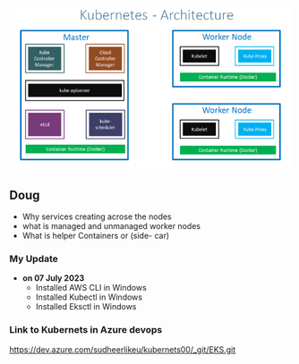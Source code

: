 <p align="center">
    <img src="https://github.com/sudheermuthyala/EKS/blob/main/Img/2023-07-11-11-18-01.png" />
</p>

## Doug

- Why services creating acrose the nodes
- what is managed and unmanaged worker nodes
- What is helper Containers or (side- car) 

### My Update 
- **on 07 July 2023**
  - Installed AWS CLI in Windows
  - Installed Kubectl in Windows
  - Installed Eksctl in Windows

### Link to Kubernets in Azure devops 
https://dev.azure.com/sudheerlikeu/kubernets00/_git/EKS.git